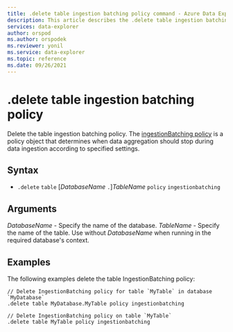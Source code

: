 ```yaml
---
title: .delete table ingestion batching policy command - Azure Data Explorer
description: This article describes the .delete table ingestion batching policy command in Azure Data Explorer.
services: data-explorer
author: orspod
ms.author: orspodek
ms.reviewer: yonil
ms.service: data-explorer
ms.topic: reference
ms.date: 09/26/2021
---
```

# .delete table ingestion batching policy

Delete the table ingestion batching policy. The [ingestionBatching policy](batchingpolicy.md) is a policy object that determines when data aggregation should stop during data ingestion according to specified settings.

## Syntax

* `.delete` `table` [*DatabaseName* `.`]*TableName* `policy` `ingestionbatching`

## Arguments

*DatabaseName* - Specify the name of the database.
*TableName* - Specify the name of the table. Use without *DatabaseName* when running in the required database's context.

## Examples

The following examples delete the table IngestionBatching policy:

```kusto
// Delete IngestionBatching policy for table `MyTable` in database `MyDatabase`
.delete table MyDatabase.MyTable policy ingestionbatching 
```

```kusto
// Delete IngestionBatching policy on table `MyTable`
.delete table MyTable policy ingestionbatching
```